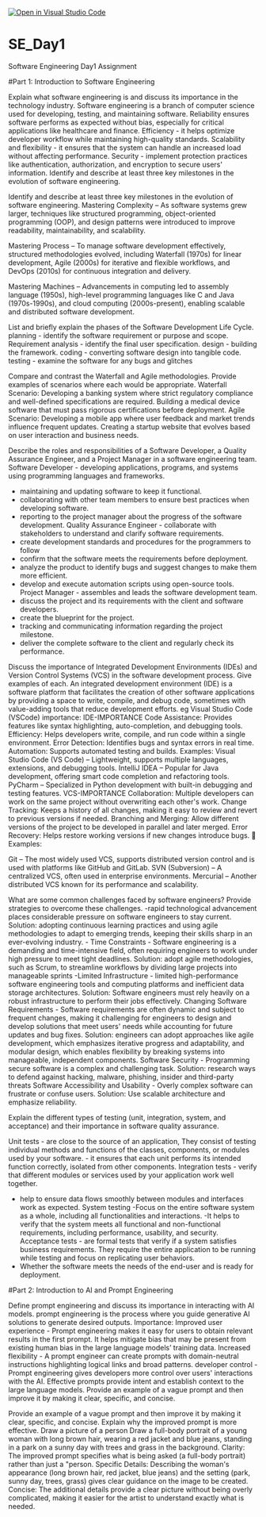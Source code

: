 [![Open in Visual Studio Code](https://classroom.github.com/assets/open-in-vscode-2e0aaae1b6195c2367325f4f02e2d04e9abb55f0b24a779b69b11b9e10269abc.svg)](https://classroom.github.com/online_ide?assignment_repo_id=18363150&assignment_repo_type=AssignmentRepo)
# SE_Day1
Software Engineering Day1 Assignment

#Part 1: Introduction to Software Engineering


Explain what software engineering is and discuss its importance in the technology industry.
Software engineering is a branch of computer science used for developing, testing, and maintaining software.
Reliability ensures software performs as expected without bias, especially for critical applications like healthcare and finance. 
Efficiency - it helps optimize developer workflow while maintaining high-quality standards.
 Scalability and flexibility - it ensures that the system can handle an increased load without affecting performance.
 Security - implement protection practices like authentication, authorization, and encryption to secure users' information. Identify and describe at least three key milestones in the evolution of software engineering.

Identify and describe at least three key milestones in the evolution of software engineering.
Mastering Complexity – As software systems grew larger, techniques like structured programming, object-oriented programming (OOP), and design patterns were introduced to improve readability, maintainability, and scalability.

Mastering Process – To manage software development effectively, structured methodologies evolved, including Waterfall (1970s) for linear development, Agile (2000s) for iterative and flexible workflows, and DevOps (2010s) for continuous integration and delivery.

Mastering Machines – Advancements in computing led to assembly language (1950s), high-level programming languages like C and Java (1970s-1990s), and cloud computing (2000s-present), enabling scalable and distributed software development.


List and briefly explain the phases of the Software Development Life Cycle.
planning - identify the software requirement or purpose and scope.
 Requirement analysis - identify the final user specification. 
design - building the framework. 
coding - converting software design into tangible code.
testing - examine the software for any bugs and glitches


Compare and contrast the Waterfall and Agile methodologies. Provide examples of scenarios where each would be appropriate.
Waterfall Scenario:
Developing a banking system where strict regulatory compliance and well-defined specifications are required.
Building a medical device software that must pass rigorous certifications before deployment.
Agile Scenario:
Developing a mobile app where user feedback and market trends influence frequent updates.
Creating a startup website that evolves based on user interaction and business needs.

Describe the roles and responsibilities of a Software Developer, a Quality Assurance Engineer, and a Project Manager in a software engineering team.
Software Developer - developing applications, programs, and systems using programming languages and frameworks.
 - maintaining and updating software to keep it functional. 
- collaborating with other team members to ensure best practices when developing software.
 - reporting to the project manager about the progress of the software development.
Quality Assurance Engineer - collaborate with stakeholders to understand and clarify software requirements.
 - create development standards and procedures for the programmers to follow
 - confirm that the software meets the requirements before deployment. 
- analyze the product to identify bugs and suggest changes to make them more efficient. 
- develop and execute automation scripts using open-source tools.
Project Manager - assembles and leads the software development team.
 - discuss the project and its requirements with the client and software developers.
 - create the blueprint for the project.
 - tracking and communicating information regarding the project milestone.
 - deliver the complete software to the client and regularly check its performance.


Discuss the importance of Integrated Development Environments (IDEs) and Version Control Systems (VCS) in the software development process. Give examples of each.
An integrated development environment (IDE) is a software platform that facilitates the creation of other software applications by providing a space to write, compile, and debug code, sometimes with value-adding tools that reduce development efforts. eg Visual Studio Code (VSCode)
importance:
IDE-IMPORTANCE
Code Assistance: Provides features like syntax highlighting, auto-completion, and debugging tools.
Efficiency: Helps developers write, compile, and run code within a single environment.
Error Detection: Identifies bugs and syntax errors in real time.
Automation: Supports automated testing and builds.
 Examples:
Visual Studio Code (VS Code) – Lightweight, supports multiple languages, extensions, and debugging tools.
IntelliJ IDEA – Popular for Java development, offering smart code completion and refactoring tools.
PyCharm – Specialized in Python development with built-in debugging and testing features.
VCS-IMPORTANCE
Collaboration: Multiple developers can work on the same project without overwriting each other's work.
Change Tracking: Keeps a history of all changes, making it easy to review and revert to previous versions if needed.
Branching and Merging: Allow different versions of the project to be developed in parallel and later merged.
Error Recovery: Helps restore working versions if new changes introduce bugs.
🔹 Examples:

Git – The most widely used VCS, supports distributed version control and is used with platforms like GitHub and GitLab.
SVN (Subversion) – A centralized VCS, often used in enterprise environments.
Mercurial – Another distributed VCS known for its performance and scalability.

What are some common challenges faced by software engineers? Provide strategies to overcome these challenges.
-rapid technological advancement places considerable pressure on software engineers to stay current.
 Solution: adopting continuous learning practices and using agile methodologies to adapt to emerging trends, keeping their skills sharp in an ever-evolving industry. -
Time Constraints - Software engineering is a demanding and time-intensive field, often requiring engineers to work under high pressure to meet tight deadlines.
 Solution: adopt agile methodologies, such as Scrum, to streamline workflows by dividing large projects into manageable sprints 
-Limited Infrastructure - limited high-performance software engineering tools and computing platforms and inefficient data storage architectures. 
 Solution: Software engineers must rely heavily on a robust infrastructure to perform their jobs effectively.
Changing Software Requirements - Software requirements are often dynamic and subject to frequent changes, making it challenging for engineers to design and develop solutions that meet users' needs while accounting for future updates and bug fixes. 
Solution: engineers can adopt approaches like agile development, which emphasizes iterative progress and adaptability, and modular design, which enables flexibility by breaking systems into manageable, independent components.
Software Security - Programming secure software is a complex and challenging task. 
Solution: research ways to defend against hacking, malware, phishing, insider and third-party threats
Software Accessibility and Usability - Overly complex software can frustrate or confuse users. 
Solution: Use scalable architecture and emphasize reliability.


Explain the different types of testing (unit, integration, system, and acceptance) and their importance in software quality assurance.

Unit tests - are close to the source of an application, They consist of testing individual methods and functions of the classes, components, or modules used by your software. - it ensures that each unit performs its intended function correctly, isolated from other components.
 Integration tests - verify that different modules or services used by your application work well together.
 - help to ensure data flows smoothly between modules and interfaces work as expected.
 System testing -Focus on the entire software system as a whole, including all functionalities and interactions.
 -It helps to verify that the system meets all functional and non-functional requirements, including performance, usability, and security.
Acceptance tests - are formal tests that verify if a system satisfies business requirements. They require the entire application to be running while testing and focus on replicating user behaviors. 
- Whether the software meets the needs of the end-user and is ready for deployment.

#Part 2: Introduction to AI and Prompt Engineering


Define prompt engineering and discuss its importance in interacting with AI models.
 prompt engineering  is the process where you guide generative AI solutions to generate desired outputs.
Importance:
Improved user experience - Prompt engineering makes it easy for users to obtain relevant results in the first prompt. It helps mitigate bias that may be present from existing human bias in the large language models’ training data.
Increased flexibility - A prompt engineer can create prompts with domain-neutral instructions highlighting logical links and broad patterns.
developer control - Prompt engineering gives developers more control over users' interactions with the AI. Effective prompts provide intent and establish context to the large language models. Provide an example of a vague prompt and then improve it by making it clear, specific, and concise.

Provide an example of a vague prompt and then improve it by making it clear, specific, and concise. Explain why the improved prompt is more effective.
Draw a picture of a person
Draw a full-body portrait of a young woman with long brown hair, wearing a red jacket and blue jeans, standing in a park on a sunny day with trees and grass in the background.
Clarity: The improved prompt specifies what is being asked (a full-body portrait) rather than just a "person.
Specific Details: Describing the woman's appearance (long brown hair, red jacket, blue jeans) and the setting (park, sunny day, trees, grass) gives clear guidance on the image to be created.
Concise: The additional details provide a clear picture without being overly complicated, making it easier for the artist to understand exactly what is needed.
